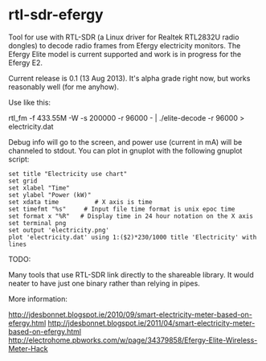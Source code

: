 rtl-sdr-efergy
==============

Tool for use with RTL-SDR (a Linux driver for Realtek RTL2832U radio dongles)
to decode radio frames from Efergy electricity monitors. The Efergy Elite model
is current supported and work is in progress for the Efergy E2.

Current release is 0.1 (13 Aug 2013). It's alpha grade right now, but works
reasonably well (for me anyhow).

Use like this:

rtl_fm -f 433.55M -W -s 200000 -r 96000 - | ./elite-decode -r 96000 > electricity.dat

Debug info will go to the screen, and power use (current in mA) will be channeled
to stdout. You can plot in gnuplot with the following gnuplot script:

```
set title "Electricity use chart"
set grid
set xlabel "Time"
set ylabel "Power (kW)"
set xdata time          # X axis is time
set timefmt "%s"     # Input file time format is unix epoc time
set format x "%R"   # Display time in 24 hour notation on the X axis
set terminal png
set output 'electricity.png'
plot 'electricity.dat' using 1:($2)*230/1000 title 'Electricity' with lines
```


TODO:

Many tools that use RTL-SDR link directly to the shareable library. It would
neater to have just one binary rather than relying in pipes.


More information:

http://jdesbonnet.blogspot.ie/2010/09/smart-electricity-meter-based-on-efergy.html
http://jdesbonnet.blogspot.ie/2011/04/smart-electricity-meter-based-on-efergy.html
http://electrohome.pbworks.com/w/page/34379858/Efergy-Elite-Wireless-Meter-Hack

